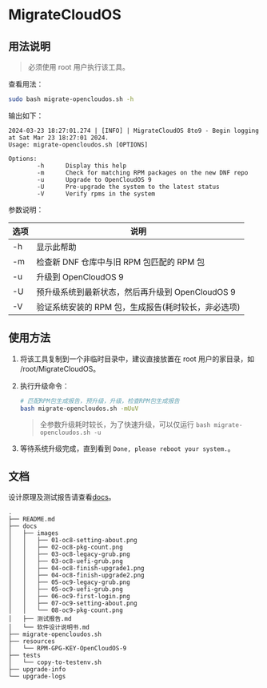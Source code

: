 # MigrateCloudOS

## 用法说明

> 必须使用 root 用户执行该工具。

查看用法：

```bash
sudo bash migrate-opencloudos.sh -h
```

输出如下：

```log
2024-03-23 18:27:01.274 | [INFO] | MigrateCloudOS 8to9 - Begin logging at Sat Mar 23 18:27:01 2024.
Usage: migrate-opencloudos.sh [OPTIONS]

Options:
        -h      Display this help
        -m      Check for matching RPM packages on the new DNF repo
        -u      Upgrade to OpenCloudOS 9
        -U      Pre-upgrade the system to the latest status
        -V      Verify rpms in the system
```

参数说明：

| 选项 | 说明                                                |
| ---- | --------------------------------------------------- |
| -h   | 显示此帮助                                          |
| -m   | 检查新 DNF 仓库中与旧 RPM 包匹配的 RPM 包           |
| -u   | 升级到 OpenCloudOS 9                                |
| -U   | 预升级系统到最新状态，然后再升级到 OpenCloudOS 9    |
| -V   | 验证系统安装的 RPM 包，生成报告(耗时较长，非必选项) |

## 使用方法

1. 将该工具复制到一个非临时目录中，建议直接放置在 root 用户的家目录，如 /root/MigrateCloudOS。
2. 执行升级命令：

   ```bash
   # 匹配RPM包生成报告，预升级，升级，检查RPM包生成报告
   bash migrate-opencloudos.sh -mUuV
   ```

   > 全参数升级耗时较长，为了快速升级，可以仅运行 `bash migrate-opencloudos.sh -u`

3. 等待系统升级完成，直到看到 `Done, please reboot your system.`。

## 文档

设计原理及测试报告请查看[docs](./docs/ "./docs")。

```log
.
├── README.md
├── docs
│   ├── images
│   │   ├── 01-oc8-setting-about.png
│   │   ├── 02-oc8-pkg-count.png
│   │   ├── 03-oc8-legacy-grub.png
│   │   ├── 03-oc8-uefi-grub.png
│   │   ├── 04-oc8-finish-upgrade1.png
│   │   ├── 04-oc8-finish-upgrade2.png
│   │   ├── 05-oc9-legacy-grub.png
│   │   ├── 05-oc9-uefi-grub.png
│   │   ├── 06-oc9-first-login.png
│   │   ├── 07-oc9-setting-about.png
│   │   └── 08-oc9-pkg-count.png
│   ├── 测试报告.md
│   └── 软件设计说明书.md
├── migrate-opencloudos.sh
├── resources
│   └── RPM-GPG-KEY-OpenCloudOS-9
├── tests
│   └── copy-to-testenv.sh
├── upgrade-info
└── upgrade-logs
```
